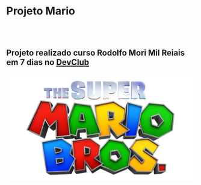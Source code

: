 <h1>Projeto Mario</h1>
<br>
<br>
<h2>Projeto realizado curso Rodolfo Mori Mil Reiais em 7 dias  no <a href ="https://rodolfomori.com.br/devclub/" >DevClub</a></h2>

<img src="https://github.com/patricianegrini/projeto-mario/blob/master/img/logo.png?raw=true"/>
